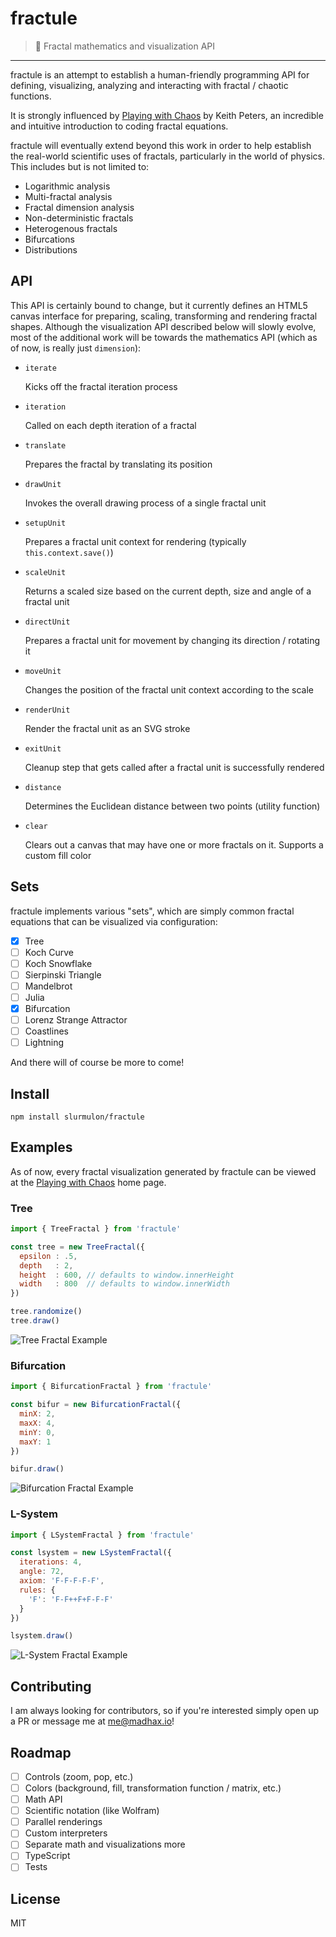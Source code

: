 # fractule

> :space_invader: Fractal mathematics and visualization API

---

fractule is an attempt to establish a human-friendly programming API for defining, visualizing, analyzing and interacting with fractal / chaotic functions.

It is strongly influenced by [Playing with Chaos](http://www.playingwithchaos.net/) by Keith Peters, an incredible and intuitive introduction to coding fractal equations.

fractule will eventually extend beyond this work in order to help establish the real-world scientific uses of fractals, particularly in the world of physics. This includes but is not limited to:

* Logarithmic analysis
* Multi-fractal analysis
* Fractal dimension analysis
* Non-deterministic fractals
* Heterogenous fractals
* Bifurcations
* Distributions

## API

This API is certainly bound to change, but it currently defines an HTML5 canvas interface for preparing, scaling, transforming and rendering fractal shapes.  Although the visualization API described below will slowly evolve, most of the additional work will be towards the mathematics API (which as of now, is really just `dimension`):

* `iterate`

  Kicks off the fractal iteration process

* `iteration`

  Called on each depth iteration of a fractal

* `translate`

  Prepares the fractal by translating its position

* `drawUnit`

  Invokes the overall drawing process of a single fractal unit

* `setupUnit`

  Prepares a fractal unit context for rendering (typically `this.context.save()`)

* `scaleUnit`

  Returns a scaled size based on the current depth, size and angle of a fractal unit

* `directUnit`

  Prepares a fractal unit for movement by changing its direction / rotating it

* `moveUnit`

  Changes the position of the fractal unit context according to the scale

* `renderUnit`

  Render the fractal unit as an SVG stroke

* `exitUnit`

  Cleanup step that gets called after a fractal unit is successfully rendered

* `distance`

  Determines the Euclidean distance between two points (utility function)

* `clear`

  Clears out a canvas that may have one or more fractals on it. Supports a custom fill color

## Sets

fractule implements various "sets", which are simply common fractal equations that can be visualized via configuration:

- [X] Tree
- [ ] Koch Curve
- [ ] Koch Snowflake
- [ ] Sierpinski Triangle
- [ ] Mandelbrot
- [ ] Julia
- [X] Bifurcation
- [ ] Lorenz Strange Attractor
- [ ] Coastlines
- [ ] Lightning

And there will of course be more to come!

## Install

`npm install slurmulon/fractule`

## Examples

As of now, every fractal visualization generated by fractule can be viewed at the [Playing with Chaos](http://www.playingwithchaos.net) home page.

### Tree

```js
import { TreeFractal } from 'fractule'

const tree = new TreeFractal({
  epsilon : .5,
  depth   : 2,
  height  : 600, // defaults to window.innerHeight
  width   : 800  // defaults to window.innerWidth
})

tree.randomize()
tree.draw()
```

![Tree Fractal Example](./assets/tree.png)

### Bifurcation

```js
import { BifurcationFractal } from 'fractule'

const bifur = new BifurcationFractal({
  minX: 2,
  maxX: 4,
  minY: 0,
  maxY: 1
})

bifur.draw()
```

![Bifurcation Fractal Example](./assets/bifurcation.png)

### L-System

```js
import { LSystemFractal } from 'fractule'

const lsystem = new LSystemFractal({
  iterations: 4,
  angle: 72,
  axiom: 'F-F-F-F-F',
  rules: {
    'F': 'F-F++F+F-F-F'
  }
})

lsystem.draw()
```

![L-System Fractal Example](./assets/lsystem-1.png)

## Contributing

I am always looking for contributors, so if you're interested simply open up a PR or message me at me@madhax.io!

## Roadmap

- [ ] Controls (zoom, pop, etc.)
- [ ] Colors (background, fill, transformation function / matrix, etc.)
- [ ] Math API
- [ ] Scientific notation (like Wolfram)
- [ ] Parallel renderings
- [ ] Custom interpreters
- [ ] Separate math and visualizations more
- [ ] TypeScript
- [ ] Tests

## License

MIT
